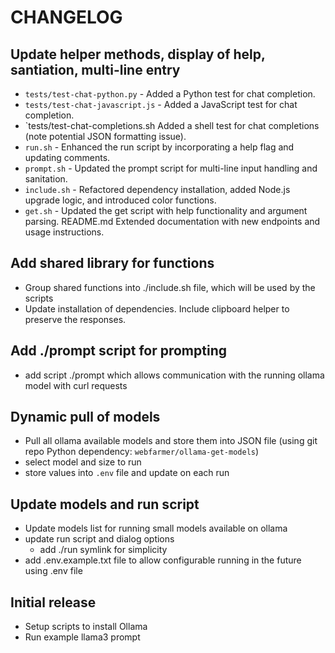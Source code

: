 # CHANGELOG

## Update helper methods, display of help, santiation, multi-line entry
- `tests/test-chat-python.py` -	Added a Python test for chat completion.
- `tests/test-chat-javascript.js` -	Added a JavaScript test for chat completion.
- `tests/test-chat-completions.sh	Added a shell test for chat completions (note potential JSON formatting issue).
- `run.sh` - Enhanced the run script by incorporating a help flag and updating comments.
- `prompt.sh` -	Updated the prompt script for multi-line input handling and sanitation.
- `include.sh` -	Refactored dependency installation, added Node.js upgrade logic, and introduced color functions.
- `get.sh` -	Updated the get script with help functionality and argument parsing.
README.md	Extended documentation with new endpoints and usage instructions.

## Add shared library for functions
- Group shared functions into ./include.sh file, which will be used by the scripts
- Update installation of dependencies. Include clipboard helper to preserve the responses.

## Add ./prompt script for prompting
- add script ./prompt which allows communication with the running ollama model with curl requests

## Dynamic pull of models
- Pull all ollama available models and store them into JSON file (using git repo Python dependency: `webfarmer/ollama-get-models`)
- select model and size to run
- store values into `.env` file and update on each run

## Update models and run script
- Update models list for running small models available on ollama
- update run script and dialog options
  - add ./run symlink for simplicity
- add .env.example.txt file to allow configurable running in the future using .env file

## Initial release
- Setup scripts to install Ollama
- Run example llama3 prompt
